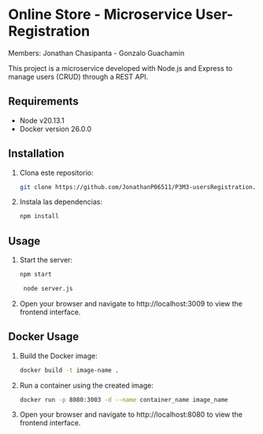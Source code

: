 # Online Store - Microservice User-Registration

Members: Jonathan Chasipanta - Gonzalo Guachamin

This project is a microservice developed with Node.js and Express to manage users (CRUD) through a REST API.

## Requirements

- Node v20.13.1
- Docker version 26.0.0 

## Installation

1. Clona este repositorio:
    ```bash
    git clone https://github.com/JonathanP06511/P3M3-usersRegistration.git
    ```

2. Instala las dependencias:
    ```bash
    npm install
    ```

## Usage

1. Start the server:
    ```bash
    npm start
    ```
     ```bash
      node server.js
    ```

2. Open your browser and navigate to http://localhost:3009 to view the frontend interface.
## Docker Usage

1. Build the Docker image:
    ```bash
    docker build -t image-name .
    ```

2. Run a container using the created image:
    ```bash
    docker run -p 8080:3003 -d --name container_name image_name
    ```

3. Open your browser and navigate to http://localhost:8080 to view the frontend interface.

